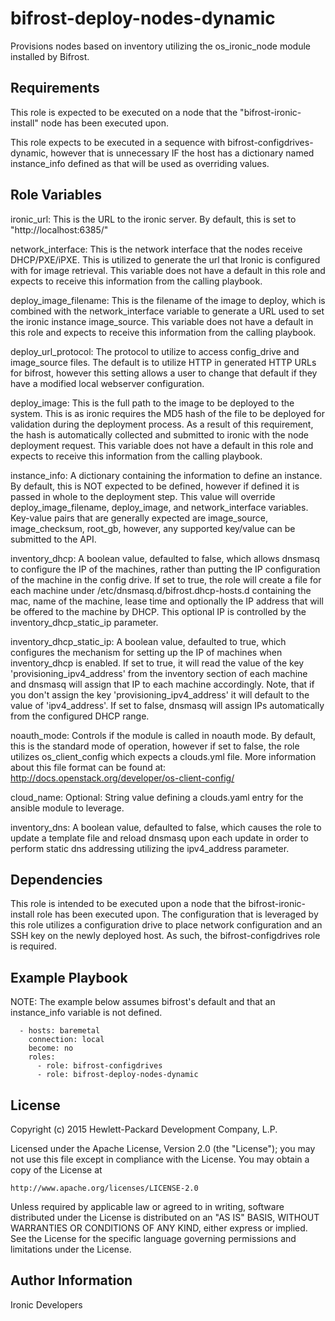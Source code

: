 bifrost-deploy-nodes-dynamic
============================

Provisions nodes based on inventory utilizing the os_ironic_node module
installed by Bifrost.

Requirements
------------

This role is expected to be executed on a node that the
"bifrost-ironic-install" node has been executed upon.

This role expects to be executed in a sequence with
bifrost-configdrives-dynamic, however that is unnecessary IF the host has a
dictionary named instance_info defined as that will be used as overriding
values.

Role Variables
--------------

ironic_url: This is the URL to the ironic server.  By default, this is set to
            "http://localhost:6385/"

network_interface: This is the network interface that the nodes receive
                   DHCP/PXE/iPXE.  This is utilized to generate the url that
                   Ironic is configured with for image retrieval. This 
                   variable does not have a default in this role and expects to
                   receive this information from the calling playbook.

deploy_image_filename: This is the filename of the image to deploy, which is
                       combined with the network_interface variable to generate
                       a URL used to set the ironic instance image_source. This
                       variable does not have a default in this role and
                       expects to receive this information from the calling
                       playbook.

deploy_url_protocol: The protocol to utilize to access config_drive and
                     image_source files. The default is to utilize HTTP in
                     generated HTTP URLs for bifrost, however this setting
                     allows a user to change that default if they have
                     a modified local webserver configuration.

deploy_image: This is the full path to the image to be deployed to the system.
              This is as ironic requires the MD5 hash of the file to be
              deployed for validation during the deployment process.  As a
              result of this requirement, the hash is automatically collected
              and submitted to ironic with the node deployment request. This
              variable does not have a default in this role and expects to
              receive this information from the calling playbook.

instance_info: A dictionary containing the information to define an instance.
               By default, this is NOT expected to be defined, however if
               defined it is passed in whole to the deployment step.  This
               value will override deploy_image_filename, deploy_image, and
               network_interface variables. Key-value pairs that are generally
               expected are image_source, image_checksum, root_gb, however,
               any supported key/value can be submitted to the API.

inventory_dhcp: A boolean value, defaulted to false, which allows dnsmasq
                to configure the IP of the machines, rather than putting
                the IP configuration of the machine in the config drive.
                If set to true, the role will create a file for each machine
                under /etc/dnsmasq.d/bifrost.dhcp-hosts.d containing the mac,
                name of the machine, lease time and optionally the IP address
                that will be offered to the machine by DHCP.
                This optional IP is controlled by the inventory_dhcp_static_ip
                parameter.

inventory_dhcp_static_ip: A boolean value, defaulted to true, which configures
                          the mechanism for setting up the IP of machines when
                          inventory_dhcp is enabled.
                          If set to true, it will read the value of the key
                          'provisioning_ipv4_address' from the inventory section
                          of each machine and dnsmasq will assign that IP to each
                          machine accordingly. Note, that if you don't assign
                          the key 'provisioning_ipv4_address' it will default
                          to the value of 'ipv4_address'.
                          If set to false, dnsmasq will assign IPs
                          automatically from the configured DHCP range.

noauth_mode: Controls if the module is called in noauth mode.
             By default, this is the standard mode of operation,
             however if set to false, the role utilizes os_client_config
             which expects a clouds.yml file.  More information about
             this file format can be found at:
             http://docs.openstack.org/developer/os-client-config/

cloud_name: Optional: String value defining a clouds.yaml entry for
            the ansible module to leverage.

inventory_dns: A boolean value, defaulted to false, which causes the role
               to update a template file and reload dnsmasq upon each update
               in order to perform static dns addressing utilizing the
               ipv4_address parameter.

Dependencies
------------

This role is intended to be executed upon a node that the
bifrost-ironic-install role has been executed upon.  The configuration that
is leveraged by this role utilizes a configuration drive to place network
configuration and an SSH key on the newly deployed host.  As such, the
bifrost-configdrives role is required.

Example Playbook
----------------

NOTE: The example below assumes bifrost's default and that an instance_info
      variable is not defined.

      - hosts: baremetal
        connection: local
        become: no
        roles:
          - role: bifrost-configdrives
          - role: bifrost-deploy-nodes-dynamic

License
-------

Copyright (c) 2015 Hewlett-Packard Development Company, L.P.

Licensed under the Apache License, Version 2.0 (the "License");
you may not use this file except in compliance with the License.
You may obtain a copy of the License at

    http://www.apache.org/licenses/LICENSE-2.0

Unless required by applicable law or agreed to in writing, software
distributed under the License is distributed on an "AS IS" BASIS,
WITHOUT WARRANTIES OR CONDITIONS OF ANY KIND, either express or implied.
See the License for the specific language governing permissions and
limitations under the License.

Author Information
------------------

Ironic Developers
